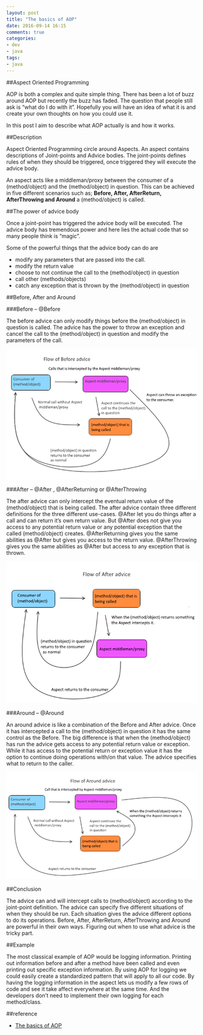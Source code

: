 ```yaml
---
layout: post
title: "The basics of AOP"
date: 2016-09-14 16:15
comments: true
categories: 
- dev
- java
tags:
- java
---
```

##Aspect Oriented Programming

AOP is both a complex and quite simple thing. There has been a lot of buzz around AOP but recently the buzz has faded. The question that people still ask is “what do I do with it”. Hopefully you will have an idea of what it is and create your own thoughts on how you could use it.

In this post I aim to describe what AOP actually is and how it works.  

<!-- more -->

##Description

Aspect Oriented Programming circle around Aspects. An aspect contains descriptions of Joint-points and Advice bodies. The joint-points defines rules of when they should be triggered, once triggered they will execute the advice body.

An aspect acts like a middleman/proxy between the consumer of a (method/object) and the (method/object) in question. This can be achieved in five different scenarios such as; **Before, After, AfterReturn, AfterThrowing and Around** a (method/object) is called.

##The power of advice body

Once a joint-point has triggered the advice body will be executed. The advice body has tremendous power and here lies the actual code that so many people think is “magic”.

Some of the powerful things that the advice body can do are

+ modify any parameters that are passed into the call.
+ modify the return value
+ choose to not continue the call to the (method/object) in question
+ call other (methods/objects)
+ catch any exception that is thrown by the (method/object) in question

##Before, After and Around

###Before – @Before 

The before advice can only modify things before the (method/object) in question is called. The advice has the power to throw an exception and cancel the call to the (method/object) in question and modify the parameters of the call.  

<center><img src="/images/aspectj-before.png"/></center>

###After – @After , @AfterReturning  or @AfterThrowing

The after advice can only intercept the eventual return value of the (method/object) that is being called. The after advice contain three different definitions for the three different use-cases. @After  let you do things after a call and can return it’s own return value.  But @After  does not give you access to any potential return value or any potential exception that the called (method/object) creates. @AfterReturning  gives you the same abilities as @After  but gives you access to the return value. @AfterThrowing  gives you the same abilities as @After  but access to any exception that is thrown. 

<center><img src="/images/aspectj-after.png"/></center>

###Around – @Around

An around advice is like a combination of the Before and After advice. Once it has intercepted a call to the (method/object) in question it has the same control as the Before. The big difference is that when the (method/object) has run the advice gets access to any potential return value or exception. While it has access to the potential return or exception value it has the option to continue doing operations with/on that value. The advice specifies what to return to the caller. 

<center><img src="/images/aspectj-around.png"/></center>

##Conclusion

The advice can and will intercept calls to (method/object) according to the joint-point definition. The advice can specify five different situations of when they should be run. Each situation gives the advice different options to do its operations. Before, After, AfterReturn, AfterThrowing and Around are powerful in their own ways. Figuring out when to use what advice is the tricky part.

##Example

The most classical example of AOP would be logging information. Printing out information before and after a method have been called and even printing out specific exception information. By using AOP for logging we could easily create a standardized pattern that will apply to all our code.  By having the logging information in the aspect lets us modify  a few rows of code and see it take affect everywhere at the same time.  And the developers don’t need to implement their own logging for each method/class.

##reference
+ [The basics of AOP](https://blog.jayway.com/2015/09/07/the-basics-of-aop/)